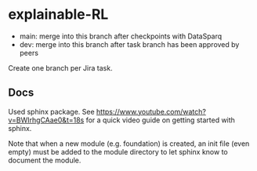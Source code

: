 # explainable-RL

- main: merge into this branch after checkpoints with DataSparq
- dev: merge into this branch after task branch has been approved by peers

Create one branch per Jira task.

## Docs
Used sphinx package. See https://www.youtube.com/watch?v=BWIrhgCAae0&t=18s for a quick video guide on getting started with sphinx.

Note that when a new module (e.g. foundation) is created, an init file (even empty) must be added to the module directory to let sphinx know to document the module.
